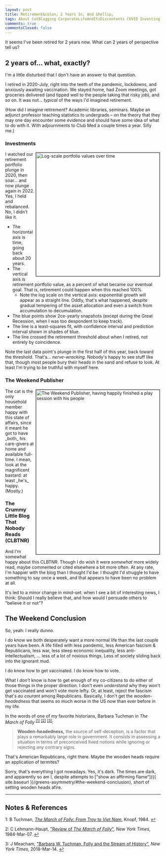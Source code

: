```yaml
---
layout: post
title: Retirement&colon; 2 Years In, And &hellip;
tags: About CatBlogging CorporateLifeAndItsDiscontents COVID Investing Politics Retirement
comments: true
commentsClosed: false
---
```


It seems I've been retired for 2 years now.  What can 2 years of perspective tell us?


## 2 years of&hellip; what, exactly?  

I'm a little disturbed that I don't have an answer to that question.  

I retired in 2020-July, right into the teeth of the pandemic, lockdowns, and anxiously
awaiting vaccination.  We stayed home, had Zoom meetings, got groceries delivered (and
tipped well to the people taking that risky job), and so on.  It was not&hellip; _typical_
of the ways I'd imagined retirement.  

(How did I imagine retirement?  Academic libraries, seminars.  Maybe an adjunct professor
teaching statistics to undergrads &ndash; on the theory that they may one day encounter
some evidence and should have some idea of what to do with it.  With adjournments to
Club Med a couple times a year.  Silly me.)  

### Investments  

<a href="{{ site.baseurl }}/images/2022-07-01-two-years-retired-portfolio-values-over-time.jpg"><img src="{{ site.baseurl }}/images/2022-07-01-two-years-retired-portfolio-values-over-time-thumb.jpg" width="400" height="400" alt="Log-scale portfolio values over time" title="Log-scale portfolio values over time" style="float: right; margin: 3px 3px 3px 3px; border: 1px solid #000000;"></a>
I watched our retirement portfolio plunge in 2020, then soar&hellip; and now plunge again
in 2022.  Yes, I held and rebalanced.  No, I didn't like it.  
- The horizontal axis is time, going back about 20 years.  
- The vertical axis is retirement portfolio value, as a percent of what became our 
  eventual goal.  That is, retirement could happen when this reached 100%.  
  - Note the log scale on the vertical axis: exponential growth will appear as a straight
    line.  Oddly, that's what happened, despite gradual tempering of the asset allocation
    and even a switch from accumulation to decumulation.  
- The blue points show 2ce-yearly snapshots (except during the Great Recession, when I was
  too despondent to keep track).  
- The line is a least-squares fit, with confidence interval and prediction interval shown
  in shades of blue.  
- The line crossed the retirement threshold about when I retired, not entirely by
  coincidence.  

Note the last data point's plunge in the first half of this year, back toward the
threshold.  That's&hellip; _nerve-wracking._ Nobody's happy to see stuff like that, though
most people bury their heads in the sand and refuse to look.  At least I'm trying to be
truthful with myself here.  

### The Weekend Publisher  

<img src="{{ site.baseurl }}/images/2022-07-01-two-years-retired-weekend-publisher.jpg" width="400" height="533" alt="The Weekend Publisher, having happily finished a  play session with his people" title="The Weekend Publisher, having happily finished a  play session with his people" style="float: right; margin: 3px 3px 3px 3px; border: 1px solid #000000;">
The cat is the only household member happy with this state of affairs, since it meant he got to have
_both_ his care-givers at home and available full-time.  I mean, look at the magnificent
bastard: at least _he's_ happy.  (Mostly.)  

### The Crummy Little Blog That Nobody Reads (CLBTNR)  

And I'm somewhat happy about this CLBTNR.  Though I do wish it were _somewhat_ more widely
read, maybe commented or cited elsewhere a bit more often.  At any rate, I'm happier with
the blog than I thought I'd be: I thought I'd struggle to have something to say once a
week, and that appears to have been no problem at all.  

It's led to a minor change in mind-set: when I see a bit of interesting news, I think:
Should I really believe that, and how would I persuade others to "believe it or not"?  


## The Weekend Conclusion  

So, yeah: I really dunno.  

I _do_ know we both desperately want a more normal life than the last couple years have
been.  A life filled with less pandemic, less American fascism &amp; Republicans, less war,
less steep economic inequality, less anti-intellectualism, &hellip; less of a lot of
noxious things.  Less of society sliding back into the ignorant mud.  

I do know how to get vaccinated.  I do know how to vote.  

What I _don't_ know is how to get enough of my co-citizens to do either of those things in
the proper direction.  I don't even _understand_ why they won't get vaccinated and won't
vote more lefty.  Or, at least, reject the fascism that's _au courant_ among Republicans.
Basically, I don't get the _wooden-headedness_ that seems so much worse in the US now than
ever before in my life.  

In the words of one of my favorite historians, Barbara Tuchman in _The March of Folly_ <sup id="fn1a">[[1]](#fn1)</sup> <sup id="fn2a">[[2]](#fn2)</sup> <sup id="fn3a">[[3]](#fn3)</sup>:  

> __Wooden-headedness,__ the source of self-deception, is a factor that plays a remarkably
> large role in government. It consists in assessing a situation in terms of preconceived
> fixed notions while ignoring or rejecting any contrary signs.  

That's American Republicans, right there.  Maybe the wooden heads require an
application of termites?  

Sorry, that's everything I got nowadays.  Yes, it's dark.  The times are dark, and
apparently so am I, despite attempts to
["show an affirming flame"]({{ site.baseurl }}/greens-asymmetry/#the-weekend-conclusion),
short of setting wooden heads afire.  

---

## Notes &amp; References  

<!--
<sup id="fn1a">[[1]](#fn1)</sup>

<a id="fn1">1</a>: ***, ["***"](***), *** [↩](#fn1a)  

<a href="{{ site.baseurl }}/images/***">
  <img src="{{ site.baseurl }}/images/***" width="400" height="***" alt="***" title="***" style="float: right; margin: 3px 3px 3px 3px; border: 1px solid #000000;">
</a>

<iframe width="400" height="224" src="***" allow="accelerometer; encrypted-media; gyroscope; picture-in-picture" allowfullscreen style="float: right; margin: 3px 3px 3px 3px; border: 1px solid #000000;"></iframe>
-->

<a id="fn1">1</a>: B Tuchman, [_The March of Folly: From Troy to Viet Nam_](https://www.amazon.com/March-Folly-Troy-Vietnam/dp/0394527771/), Knopf, 1984. [↩](#fn1a)  

<a id="fn2">2</a>: C Lehmann-Haupt, ["Review of _The March of Folly_"](https://www.nytimes.com/1984/03/07/books/books-of-the-times-034849.html), _New York Times_, 1984-Mar-07. [↩](#fn2a)  

<a id="fn3">3</a>: J Meacham, ["Barbara W. Tuchman, Folly and the Stream of History"](https://www.nytimes.com/2018/03/14/books/review/barbara-w-tuchman-march-of-folly.html), _New York Times_, 2018-Mar-14. [↩](#fn3a)  
